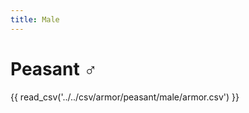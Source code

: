 ```yaml
---
title: Male
---
```


# Peasant :male_sign:

{{ read_csv('../../csv/armor/peasant/male/armor.csv') }}
